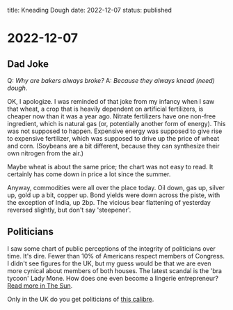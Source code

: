 title: Kneading Dough
date: 2022-12-07
status: published

# 2022-12-07
## Dad Joke
Q: *Why are bakers always broke?*
A: *Because they always knead (need) dough.*

OK, I apologize. I was reminded of that joke from my infancy when I saw that wheat, a crop that is heavily dependent on artificial fertilizers, is cheaper now than it was a year ago. Nitrate fertilizers have one non-free ingredient, which is natural gas (or, potentially another form of energy). This was not supposed to happen. Expensive energy was supposed to give rise to expensive fertilizer, which was supposed to drive up the price of wheat and corn. (Soybeans are a bit different, because they can synthesize their own nitrogen from the air.)

Maybe wheat is about the same price; the chart was not easy to read. It certainly has come down in price a lot since the summer.

Anyway, commodities were all over the place today. Oil down, gas up, silver up, gold up a bit, copper up. Bond yields were down across the piste, with the exception of India, up 2bp.
The vicious bear flattening of yesterday reversed slightly, but don't say 'steepener'.

## Politicians
I saw some chart of public perceptions of the integrity of politicians over time.
It's dire. Fewer than 10% of Americans respect members of Congress. 
I didn't see figures for the UK, but my guess would be that we are even more cynical about members of both houses. The latest scandal is the 'bra tycoon' Lady Mone. 
How does one even become a lingerie entrepreneur? [Read more in The Sun](https://www.thesun.co.uk/news/politics/20679547/michelle-mone-loses-tory-whip/).

Only in the UK do you get politicians of [this calibre](https://www.dailyrecord.co.uk/entertainment/celebrity/michelle-mone-reveals-sexy-photos-1071597).


